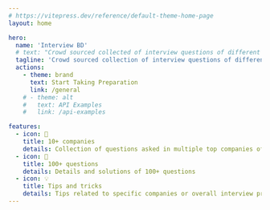 ```yaml
---
# https://vitepress.dev/reference/default-theme-home-page
layout: home

hero:
  name: 'Interview BD'
  # text: "Crowd sourced collected of interview questions of different BD tech companies"
  tagline: 'Crowd sourced collection of interview questions of different BD tech companies'
  actions:
    - theme: brand
      text: Start Taking Preparation
      link: /general
    # - theme: alt
    #   text: API Examples
    #   link: /api-examples

features:
  - icon: 🏣
    title: 10+ companies
    details: Collection of questions asked in multiple top companies of Bangladesh
  - icon: 📝
    title: 100+ questions
    details: Details and solutions of 100+ questions
  - icon: 💡
    title: Tips and tricks
    details: Tips related to specific companies or overall interview preparation
---
```

